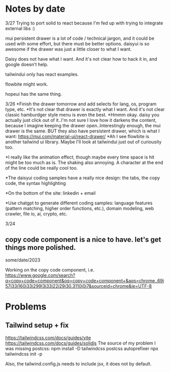# Notes by date
3/27
Trying to port solid to react because I'm fed up with trying to integrate external libs :)


mui persistent drawer is a lot of code / technical jargon, and it could be used with some effort, but there must be better options. daisyui is so awesome if the drawer was just a little closer to what I want.


Daisy does not have what I want. And it's not clear how to hack it in, and google doesn't help.

tailwindui only has react examples.

flowbite might work.

hopeui has the same thing.

3/26
*Finish the drawer tomorrow and add selects for lang, os, program type, etc.
  *It's not clear that drawer is exactly what I want. And it's not clear classic hamburdger style menu is even the best.
  *Hmmm okay. daisy you actually just click out of it..I'm not sure I love how it darkens the content, because I imagine keeping the drawer open..Interestingly enough, the mui drawer is the same. BUT they also have persistent drawer, which is what I want: https://mui.com/material-ui/react-drawer/
  *Ah I see flowbite is another tailwind ui library. Maybe I'll look at tailwindui just out of curiousity too.

*I really like the animation effect, though maybe every time space is hit might be too much as is. The shaking also annoying. A character at the end of the line could be really cool too.

*The daisyui coding samples have a really nice design: the tabs, the copy code, the syntax highlighting

*On the bottom of the site: linkedin + email

*Use chatgpt to generate different coding samples: language features (pattern matching, higher order functions, etc.), domain modeling, web crawler, file io, ai, crypto, etc.


3/24

copy code component is a nice to have. let's get things more polished.
-------
some/date/2023

Working on the copy code component, i.e. https://www.google.com/search?q=copy+code+component&oq=copy+code+component+&aqs=chrome..69i57j33i160j33i299l3j33i22i29i30.3110j0j7&sourceid=chrome&ie=UTF-8

# Problems
## Tailwind setup + fix

https://tailwindcss.com/docs/guides/vite
https://tailwindcss.com/docs/guides/solidjs
The source of my problem I was missing postcss:
npm install -D tailwindcss postcss autoprefixer
npx tailwindcss init -p

Also, the tailwind.config.js needs to include jsx, it does not by default.